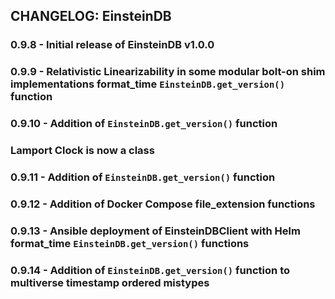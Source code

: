 ## CHANGELOG: EinsteinDB
### 0.9.8 - Initial release of EinsteinDB v1.0.0
### 0.9.9 - Relativistic Linearizability in some modular bolt-on shim implementations   format_time `EinsteinDB.get_version()` function
### 0.9.10 - Addition of `EinsteinDB.get_version()` function

### Lamport Clock is now a class


### 0.9.11 - Addition of `EinsteinDB.get_version()` function


### 0.9.12 - Addition of Docker Compose file_extension functions


### 0.9.13 - Ansible deployment of EinsteinDBClient with Helm   format_time `EinsteinDB.get_version()` functions
### 0.9.14 - Addition of `EinsteinDB.get_version()` function to multiverse timestamp ordered mistypes